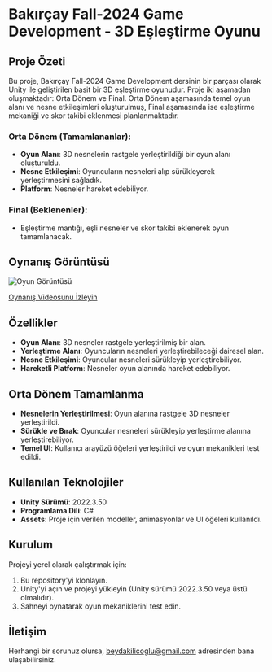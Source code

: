 # Bakırçay Fall-2024 Game Development - 3D Eşleştirme Oyunu

## Proje Özeti

Bu proje, Bakırçay Fall-2024 Game Development dersinin bir parçası olarak Unity ile geliştirilen basit bir 3D eşleştirme oyunudur. Proje iki aşamadan oluşmaktadır: Orta Dönem ve Final. Orta Dönem aşamasında temel oyun alanı ve nesne etkileşimleri oluşturulmuş, Final aşamasında ise eşleştirme mekaniği ve skor takibi eklenmesi planlanmaktadır.

### Orta Dönem (Tamamlananlar):
- **Oyun Alanı**: 3D nesnelerin rastgele yerleştirildiği bir oyun alanı oluşturuldu.
- **Nesne Etkileşimi**: Oyuncuların nesneleri alıp sürükleyerek yerleştirmesini sağladık.
- **Platform**: Nesneler hareket edebiliyor.

### Final (Beklenenler):
- Eşleştirme mantığı, eşli nesneler ve skor takibi eklenerek oyun tamamlanacak.

## Oynanış Görüntüsü

![Oyun Görüntüsü](gameplay_screenshot.png)

[Oynanış Videosunu İzleyin](gameplay_video_link)

## Özellikler

- **Oyun Alanı**: 3D nesneler rastgele yerleştirilmiş bir alan.
- **Yerleştirme Alanı**: Oyuncuların nesneleri yerleştirebileceği dairesel alan.
- **Nesne Etkileşimi**: Oyuncular nesneleri sürükleyip yerleştirebiliyor.
- **Hareketli Platform**: Nesneler oyun alanında hareket edebiliyor.

## Orta Dönem Tamamlanma

- **Nesnelerin Yerleştirilmesi**: Oyun alanına rastgele 3D nesneler yerleştirildi.
- **Sürükle ve Bırak**: Oyuncular nesneleri sürükleyip yerleştirme alanına yerleştirebiliyor.
- **Temel UI**: Kullanıcı arayüzü öğeleri yerleştirildi ve oyun mekanikleri test edildi.

## Kullanılan Teknolojiler

- **Unity Sürümü**: 2022.3.50
- **Programlama Dili**: C#
- **Assets**: Proje için verilen modeller, animasyonlar ve UI öğeleri kullanıldı.

## Kurulum

Projeyi yerel olarak çalıştırmak için:

1. Bu repository'yi klonlayın.
2. Unity'yi açın ve projeyi yükleyin (Unity sürümü 2022.3.50 veya üstü olmalıdır).
3. Sahneyi oynatarak oyun mekaniklerini test edin.

## İletişim

Herhangi bir sorunuz olursa, beydakilicoglu@gmail.com adresinden bana ulaşabilirsiniz.
